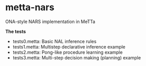 # metta-nars
ONA-style NARS implementation in MeTTa

**The tests**

- tests0.metta: Basic NAL inference rules
- tests1.metta: Multistep declarative inference example
- tests2.metta: Pong-like procedure learning example
- tests3.metta: Multi-step decision making (planning) example
